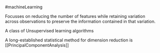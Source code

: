 #machineLearning 

Focusses on reducing the number of features while retaining variation across observations to preserve the information contained in that variation.

A class of Unsupervised learning algorithms 

A long-established statistical method for dimension reduction is [[PrincipalComponentAnalysis]]
